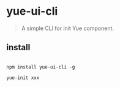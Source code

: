 # yue-ui-cli

> A simple CLI for init Yue component.

## install

```

npm install yue-ui-cli -g

yue-init xxx

```
